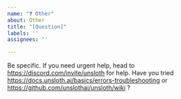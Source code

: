 ```yaml
---
name: "❓ Other"
about: Other
title: "[Question]"
labels: ''
assignees: ''

---
```


Be specific. If you need urgent help, head to https://discord.com/invite/unsloth for help. Have you tried https://docs.unsloth.ai/basics/errors-troubleshooting or https://github.com/unslothai/unsloth/wiki ?

